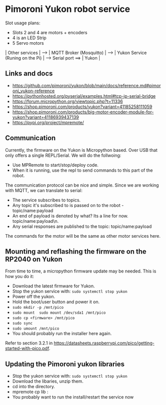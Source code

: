 # Pimoroni Yukon robot service

Slot usage plans:
- Slots 2 and 4 are motors + encoders
- 4 is an LED Strip
- 5 Servo motors


| Other services | --> | MQTT Broker (Mosquitto) | --> | Yukon Service (Runing on the Pi) | --> Serial port ==> | Yukon |

## Links and docs

- https://github.com/pimoroni/yukon/blob/main/docs/reference.md#pimoroni_yukon-reference
- https://pythonhosted.org/pyserial/examples.html#tcp-ip-serial-bridge
- https://forum.micropython.org/viewtopic.php?t=11336
- https://shop.pimoroni.com/products/yukon?variant=41185258111059
- https://shop.pimoroni.com/products/big-motor-encoder-module-for-yukon?variant=41186939437139
- https://pypi.org/project/mpremote/

## Communication

Currently, the firmware on the Yukon is Micropython based. Over USB that only offers a single REPL/Serial.
We will do the follwoing:
- Use MPRemote to start/stop/deploy code.
- When it is running, use the repl to send commands to this part of the robot.

The communication protocol can be nice and simple. Since we are working with MQTT, we can translate to serial:
- The service subscribes to topics.
- Any topic it's subscribed to is passed on to the robot - topic/name:payload
- An end of payload is denoted by what? Its a line for now. topic/name:payload\n.
- Any serial responses are published to the topic: topic/name:payload

The commands for the motor will be the same as other motor services here.

## Mounting and reflashing the firmware on the RP2040 on Yukon

From time to time, a micropython firmware update may be needed. This is how you do it:

- Download the latest firmware for Yukon.
- Stop the yukon service with: `sudo systemctl stop yukon`
- Power off the yukon.
- Hold the boot/user button and power it on.
- `sudo mkdir -p /mnt/pico`
- `sudo mount  sudo mount /dev/sda1 /mnt/pico`
- `sudo cp <firmware> /mnt/pico`
- `sudo sync`
- `sudo umount /mnt/pico`
- You should probably run the installer here again.

Refer to section 3.2.1 in https://datasheets.raspberrypi.com/pico/getting-started-with-pico.pdf.

## Updating the Pimoroni yukon libraries

- Stop the yukon service with: `sudo systemctl stop yukon`
- Download the libaries, unzip them.
- cd into the directory.
- mpremote cp lib :
- You probably want to run the install/restart the service now
